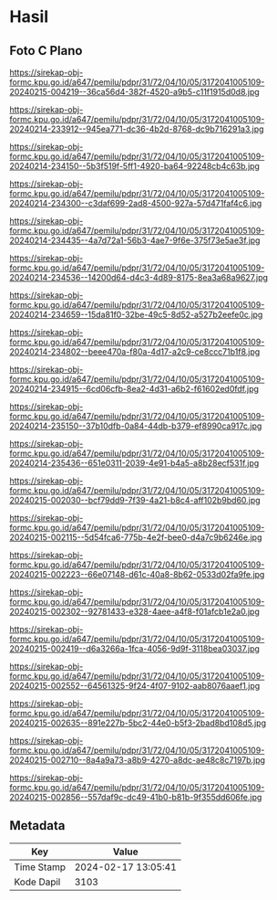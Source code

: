 # Hasil

## Foto C Plano

https://sirekap-obj-formc.kpu.go.id/a647/pemilu/pdpr/31/72/04/10/05/3172041005109-20240215-004219--36ca56d4-382f-4520-a9b5-c11f1915d0d8.jpg

https://sirekap-obj-formc.kpu.go.id/a647/pemilu/pdpr/31/72/04/10/05/3172041005109-20240214-233912--945ea771-dc36-4b2d-8768-dc9b716291a3.jpg

https://sirekap-obj-formc.kpu.go.id/a647/pemilu/pdpr/31/72/04/10/05/3172041005109-20240214-234150--5b3f519f-5ff1-4920-ba64-92248cb4c63b.jpg

https://sirekap-obj-formc.kpu.go.id/a647/pemilu/pdpr/31/72/04/10/05/3172041005109-20240214-234300--c3daf699-2ad8-4500-927a-57d471faf4c6.jpg

https://sirekap-obj-formc.kpu.go.id/a647/pemilu/pdpr/31/72/04/10/05/3172041005109-20240214-234435--4a7d72a1-56b3-4ae7-9f6e-375f73e5ae3f.jpg

https://sirekap-obj-formc.kpu.go.id/a647/pemilu/pdpr/31/72/04/10/05/3172041005109-20240214-234536--14200d64-d4c3-4d89-8175-8ea3a68a9627.jpg

https://sirekap-obj-formc.kpu.go.id/a647/pemilu/pdpr/31/72/04/10/05/3172041005109-20240214-234659--15da81f0-32be-49c5-8d52-a527b2eefe0c.jpg

https://sirekap-obj-formc.kpu.go.id/a647/pemilu/pdpr/31/72/04/10/05/3172041005109-20240214-234802--beee470a-f80a-4d17-a2c9-ce8ccc71b1f8.jpg

https://sirekap-obj-formc.kpu.go.id/a647/pemilu/pdpr/31/72/04/10/05/3172041005109-20240214-234915--6cd06cfb-8ea2-4d31-a6b2-f61602ed0fdf.jpg

https://sirekap-obj-formc.kpu.go.id/a647/pemilu/pdpr/31/72/04/10/05/3172041005109-20240214-235150--37b10dfb-0a84-44db-b379-ef8990ca917c.jpg

https://sirekap-obj-formc.kpu.go.id/a647/pemilu/pdpr/31/72/04/10/05/3172041005109-20240214-235436--651e0311-2039-4e91-b4a5-a8b28ecf531f.jpg

https://sirekap-obj-formc.kpu.go.id/a647/pemilu/pdpr/31/72/04/10/05/3172041005109-20240215-002030--bcf79dd9-7f39-4a21-b8c4-aff102b9bd60.jpg

https://sirekap-obj-formc.kpu.go.id/a647/pemilu/pdpr/31/72/04/10/05/3172041005109-20240215-002115--5d54fca6-775b-4e2f-bee0-d4a7c9b6246e.jpg

https://sirekap-obj-formc.kpu.go.id/a647/pemilu/pdpr/31/72/04/10/05/3172041005109-20240215-002223--66e07148-d61c-40a8-8b62-0533d02fa9fe.jpg

https://sirekap-obj-formc.kpu.go.id/a647/pemilu/pdpr/31/72/04/10/05/3172041005109-20240215-002302--92781433-e328-4aee-a4f8-f01afcb1e2a0.jpg

https://sirekap-obj-formc.kpu.go.id/a647/pemilu/pdpr/31/72/04/10/05/3172041005109-20240215-002419--d6a3266a-1fca-4056-9d9f-3118bea03037.jpg

https://sirekap-obj-formc.kpu.go.id/a647/pemilu/pdpr/31/72/04/10/05/3172041005109-20240215-002552--64561325-9f24-4f07-9102-aab8076aaef1.jpg

https://sirekap-obj-formc.kpu.go.id/a647/pemilu/pdpr/31/72/04/10/05/3172041005109-20240215-002635--891e227b-5bc2-44e0-b5f3-2bad8bd108d5.jpg

https://sirekap-obj-formc.kpu.go.id/a647/pemilu/pdpr/31/72/04/10/05/3172041005109-20240215-002710--8a4a9a73-a8b9-4270-a8dc-ae48c8c7197b.jpg

https://sirekap-obj-formc.kpu.go.id/a647/pemilu/pdpr/31/72/04/10/05/3172041005109-20240215-002856--557daf9c-dc49-41b0-b81b-9f355dd606fe.jpg


## Metadata

| Key        | Value               |
| ---------- | ------------------- |
| Time Stamp | 2024-02-17 13:05:41 |
| Kode Dapil | 3103                |



